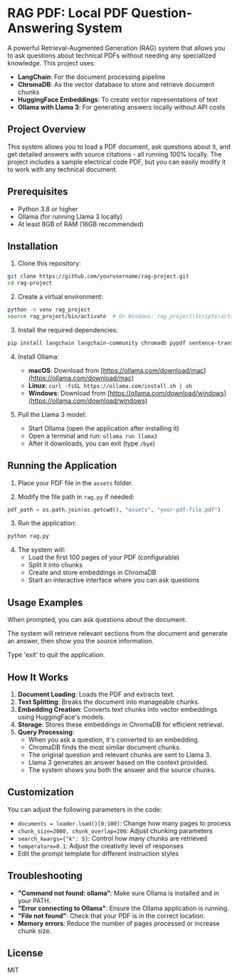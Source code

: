 # RAG PDF: Local PDF Question-Answering System

A powerful Retrieval-Augmented Generation (RAG) system that allows you to ask questions about technical PDFs without needing any specialized knowledge. This project uses:

- **LangChain**: For the document processing pipeline
- **ChromaDB**: As the vector database to store and retrieve document chunks
- **HuggingFace Embeddings**: To create vector representations of text
- **Ollama with Llama 3**: For generating answers locally without API costs

## Project Overview

This system allows you to load a PDF document, ask questions about it, and get detailed answers with source citations - all running 100% locally. The project includes a sample electrical code PDF, but you can easily modify it to work with any technical document.

## Prerequisites

- Python 3.8 or higher
- Ollama (for running Llama 3 locally)
- At least 8GB of RAM (16GB recommended)

## Installation

1. Clone this repository:
```bash
git clone https://github.com/yourusername/rag-project.git
cd rag-project
```

2. Create a virtual environment:
```bash
python -m venv rag_project
source rag_project/bin/activate  # On Windows: rag_project\Scripts\activate
```

3. Install the required dependencies:
```bash
pip install langchain langchain-community chromadb pypdf sentence-transformers transformers torch tqdm
```

4. Install Ollama:
   - **macOS**: Download from [https://ollama.com/download/mac](https://ollama.com/download/mac)
   - **Linux**: `curl -fsSL https://ollama.com/install.sh | sh`
   - **Windows**: Download from [https://ollama.com/download/windows](https://ollama.com/download/windows)

5. Pull the Llama 3 model:
   - Start Ollama (open the application after installing it)
   - Open a terminal and run: `ollama run llama3`
   - After it downloads, you can exit (type `/bye`)

## Running the Application

1. Place your PDF file in the `assets` folder.

2. Modify the file path in `rag.py` if needed:
```python
pdf_path = os.path.join(os.getcwd(), "assets", "your-pdf-file.pdf")
```

3. Run the application:
```bash
python rag.py
```

4. The system will:
   - Load the first 100 pages of your PDF (configurable)
   - Split it into chunks
   - Create and store embeddings in ChromaDB
   - Start an interactive interface where you can ask questions

## Usage Examples

When prompted, you can ask questions about the document.

The system will retrieve relevant sections from the document and generate an answer, then show you the source information.

Type 'exit' to quit the application.

## How It Works

1. **Document Loading**: Loads the PDF and extracts text.
2. **Text Splitting**: Breaks the document into manageable chunks.
3. **Embedding Creation**: Converts text chunks into vector embeddings using HuggingFace's models.
4. **Storage**: Stores these embeddings in ChromaDB for efficient retrieval.
5. **Query Processing**:
   - When you ask a question, it's converted to an embedding.
   - ChromaDB finds the most similar document chunks.
   - The original question and relevant chunks are sent to Llama 3.
   - Llama 3 generates an answer based on the context provided.
   - The system shows you both the answer and the source chunks.

## Customization

You can adjust the following parameters in the code:

- `documents = loader.load()[0:100]`: Change how many pages to process
- `chunk_size=2000, chunk_overlap=200`: Adjust chunking parameters
- `search_kwargs={"k": 5}`: Control how many chunks are retrieved
- `temperature=0.1`: Adjust the creativity level of responses
- Edit the prompt template for different instruction styles

## Troubleshooting

- **"Command not found: ollama"**: Make sure Ollama is installed and in your PATH.
- **"Error connecting to Ollama"**: Ensure the Ollama application is running.
- **"File not found"**: Check that your PDF is in the correct location.
- **Memory errors**: Reduce the number of pages processed or increase chunk size.

## License

MIT

